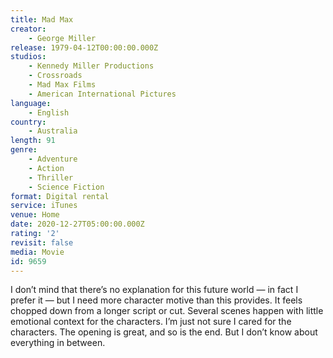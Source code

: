 ```yaml
---
title: Mad Max
creator:
    - George Miller
release: 1979-04-12T00:00:00.000Z
studios:
    - Kennedy Miller Productions
    - Crossroads
    - Mad Max Films
    - American International Pictures
language:
    - English
country:
    - Australia
length: 91
genre:
    - Adventure
    - Action
    - Thriller
    - Science Fiction
format: Digital rental
service: iTunes
venue: Home
date: 2020-12-27T05:00:00.000Z
rating: '2'
revisit: false
media: Movie
id: 9659
---
```


I don’t mind that there’s no explanation for this future world — in fact I prefer it — but I need more character motive than this provides. It feels chopped down from a longer script or cut. Several scenes happen with little emotional context for the characters. I’m just not sure I cared for the characters. The opening is great, and so is the end. But I don’t know about everything in between.

